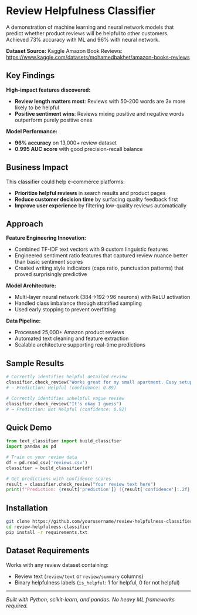 # Review Helpfulness Classifier

A demonstration of machine learning and neural network models that predict whether product reviews will be helpful to other customers. Achieved 73% accuracy with ML and 96% with neural network.</br>

**Dataset Source:** Kaggle Amazon Book Reviews: https://www.kaggle.com/datasets/mohamedbakhet/amazon-books-reviews

## Key Findings

**High-impact features discovered:**
- **Review length matters most**: Reviews with 50-200 words are 3x more likely to be helpful
- **Positive sentiment wins**: Reviews mixing positive and negative words outperform purely positive ones

**Model Performance:**
- **96% accuracy** on 13,000+ review dataset
- **0.995 AUC score** with good precision-recall balance

## Business Impact

This classifier could help e-commerce platforms:
- **Prioritize helpful reviews** in search results and product pages
- **Reduce customer decision time** by surfacing quality feedback first  
- **Improve user experience** by filtering low-quality reviews automatically

## Approach

**Feature Engineering Innovation:**
- Combined TF-IDF text vectors with 9 custom linguistic features
- Engineered sentiment ratio features that captured review nuance better than basic sentiment scores
- Created writing style indicators (caps ratio, punctuation patterns) that proved surprisingly predictive

**Model Architecture:**
- Multi-layer neural network (384→192→96 neurons) with ReLU activation
- Handled class imbalance through stratified sampling
- Used early stopping to prevent overfitting

**Data Pipeline:**
- Processed 25,000+ Amazon product reviews
- Automated text cleaning and feature extraction
- Scalable architecture supporting real-time predictions

## Sample Results

```python
# Correctly identifies helpful detailed review
classifier.check_review("Works great for my small apartment. Easy setup took 15 minutes. Battery lasts about 6 hours of continuous use. Only downside is it's a bit loud.")
# → Prediction: Helpful (confidence: 0.89)

# Correctly identifies unhelpful vague review  
classifier.check_review("It's okay I guess")
# → Prediction: Not Helpful (confidence: 0.92)
```

## Quick Demo

```python
from text_classifier import build_classifier
import pandas as pd

# Train on your review data
df = pd.read_csv('reviews.csv')
classifier = build_classifier(df)

# Get predictions with confidence scores
result = classifier.check_review("Your review text here")
print(f"Prediction: {result['prediction']} ({result['confidence']:.2f})")
```

## Installation

```bash
git clone https://github.com/yourusername/review-helpfulness-classifier
cd review-helpfulness-classifier
pip install -r requirements.txt
```

## Dataset Requirements

Works with any review dataset containing:
- Review text (`review/text` or `review/summary` columns)
- Binary helpfulness labels (`is_helpful`: 1 for helpful, 0 for not helpful)

---

*Built with Python, scikit-learn, and pandas. No heavy ML frameworks required.*
